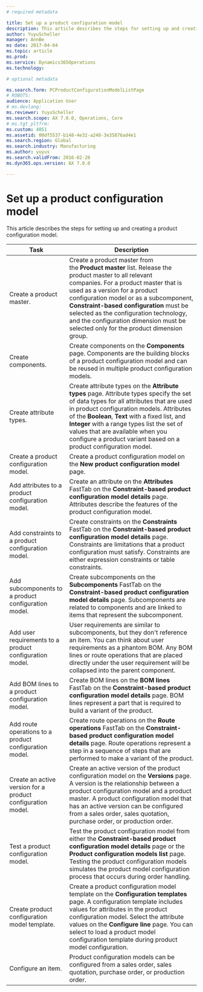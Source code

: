 ```yaml
---
# required metadata

title: Set up a product configuration model
description: This article describes the steps for setting up and creating a product configuration model.
author: YuyuScheller
manager: AnnBe
ms date: 2017-04-04
ms.topic: article
ms.prod: 
ms.service: Dynamics365Operations
ms.technology: 

# optional metadata

ms.search.form: PCProductConfigurationModelListPage
# ROBOTS: 
audience: Application User
# ms.devlang: 
ms.reviewer: YuyuScheller
ms.search.scope: AX 7.0.0, Operations, Core
# ms.tgt_pltfrm: 
ms.custom: 4051
ms.assetid: 00df5537-b148-4e32-a248-3e35876ad4e1
ms.search.region: Global
ms.search.industry: Manufacturing
ms.author: yuyus
ms.search.validFrom: 2016-02-28
ms.dyn365.ops.version: AX 7.0.0

---
```


# Set up a product configuration model

This article describes the steps for setting up and creating a product configuration model.

| Task                                                        | Description                                                                                                                                                                                                                                                                                                                                                                                        |
|-------------------------------------------------------------|----------------------------------------------------------------------------------------------------------------------------------------------------------------------------------------------------------------------------------------------------------------------------------------------------------------------------------------------------------------------------------------------------|
| Create a product master.                                    | Create a product master from the **Product master** list. Release the product master to all relevant companies. For a product master that is used as a version for a product configuration model or as a subcomponent, **Constraint-based configuration** must be selected as the configuration technology, and the configuration dimension must be selected only for the product dimension group. |
| Create components.                                          | Create components on the **Components** page. Components are the building blocks of a product configuration model and can be reused in multiple product configuration models.                                                                                                                                                                                                                      |
| Create attribute types.                                     | Create attribute types on the **Attribute types** page. Attribute types specify the set of data types for all attributes that are used in product configuration models. Attributes of the **Boolean**, **Text** with a fixed list, and **Integer** with a range types list the set of values that are available when you configure a product variant based on a product configuration model.       |
| Create a product configuration model.                       | Create a product configuration model on the **New product configuration model** page.                                                                                                                                                                                                                                                                                                              |
| Add attributes to a product configuration model.            | Create an attribute on the **Attributes** FastTab on the **Constraint-based product configuration model details** page. Attributes describe the features of the product configuration model.                                                                                                                                                                                                       |
| Add constraints to a product configuration model.           | Create constraints on the **Constraints** FastTab on the **Constraint-based product configuration model details** page. Constraints are limitations that a product configuration must satisfy. Constraints are either expression constraints or table constraints.                                                                                                                                 |
| Add subcomponents to a product configuration model.         | Create subcomponents on the **Subcomponents** FastTab on the **Constraint-based product configuration model details** page. Subcomponents are related to components and are linked to items that represent the subcomponent.                                                                                                                                                                       |
| Add user requirements to a product configuration model.     | User requirements are similar to subcomponents, but they don't reference an item. You can think about user requirements as a phantom BOM. Any BOM lines or route operations that are placed directly under the user requirement will be collapsed into the parent component.                                                                                                                       |
| Add BOM lines to a product configuration model.             | Create BOM lines on the **BOM lines** FastTab on the **Constraint-based product configuration model details** page. BOM lines represent a part that is required to build a variant of the product.                                                                                                                                                                                                 |
| Add route operations to a product configuration model.      | Create route operations on the **Route operations** FastTab on the **Constraint-based product configuration model details** page. Route operations represent a step in a sequence of steps that are performed to make a variant of the product.                                                                                                                                                    |
| Create an active version for a product configuration model. | Create an active version of the product configuration model on the **Versions** page. A version is the relationship between a product configuration model and a product master. A product configuration model that has an active version can be configured from a sales order, sales quotation, purchase order, or production order.                                                               |
| Test a product configuration model.                         | Test the product configuration model from either the **Constraint-based product configuration model details** page or the **Product configuration models list** page. Testing the product configuration models simulates the product model configuration process that occurs during order handling.                                                                                                |
| Create product configuration model template.                | Create a product configuration model template on the **Configuration templates** page. A configuration template includes values for attributes in the product configuration model. Select the attribute values on the **Configure line** page. You can select to load a product model configuration template during product model configuration.                                                   |
| Configure an item.                                          | Product configuration models can be configured from a sales order, sales quotation, purchase order, or production order.                                                                                                                                                                                                                                                                           |



